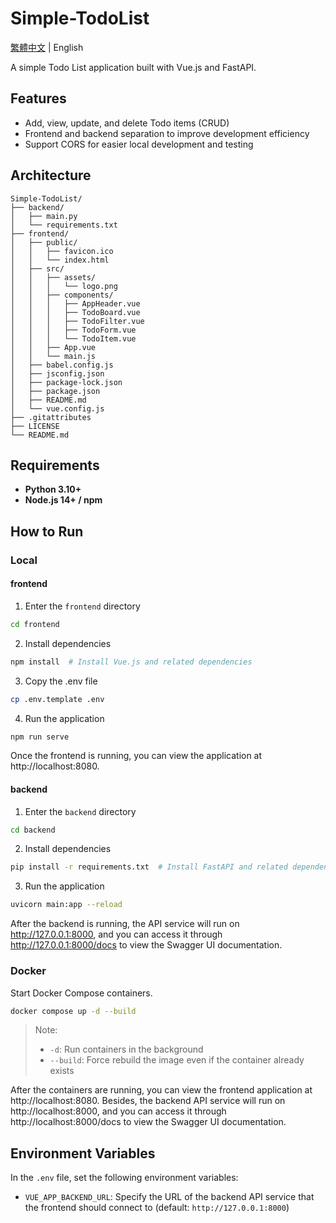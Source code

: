 # Simple-TodoList
[繁體中文](./README.md) | English

A simple Todo List application built with Vue.js and FastAPI.

## Features
- Add, view, update, and delete Todo items (CRUD)
- Frontend and backend separation to improve development efficiency
- Support CORS for easier local development and testing

## Architecture
```
Simple-TodoList/
├── backend/
│   ├── main.py
│   └── requirements.txt
├── frontend/
│   ├── public/
│   │   ├── favicon.ico
│   │   └── index.html
│   ├── src/
│   │   ├── assets/
│   │   │   └── logo.png
│   │   ├── components/
│   │   │   ├── AppHeader.vue
│   │   │   ├── TodoBoard.vue
│   │   │   ├── TodoFilter.vue
│   │   │   ├── TodoForm.vue
│   │   │   └── TodoItem.vue
│   │   ├── App.vue
│   │   └── main.js
│   ├── babel.config.js
│   ├── jsconfig.json
│   ├── package-lock.json
│   ├── package.json
│   ├── README.md
│   └── vue.config.js
├── .gitattributes
├── LICENSE
└── README.md
```

## Requirements
- **Python 3.10+**
- **Node.js 14+ / npm**

## How to Run
### Local
#### frontend
1. Enter the `frontend` directory
```bash
cd frontend
```
2. Install dependencies
```bash
npm install  # Install Vue.js and related dependencies
```
3. Copy the .env file
```bash
cp .env.template .env
```
4. Run the application
```bash
npm run serve
```
Once the frontend is running, you can view the application at http://localhost:8080.

#### backend
1. Enter the `backend` directory
```bash
cd backend
```
2. Install dependencies
```bash
pip install -r requirements.txt  # Install FastAPI and related dependencies
```
3. Run the application
```bash
uvicorn main:app --reload
```
After the backend is running, the API service will run on http://127.0.0.1:8000, and you can access it through http://127.0.0.1:8000/docs to view the Swagger UI documentation.

### Docker
Start Docker Compose containers.
```bash
docker compose up -d --build
```
> Note:
> - `-d`: Run containers in the background
> - `--build`: Force rebuild the image even if the container already exists

After the containers are running, you can view the frontend application at http://localhost:8080. Besides, the backend API service will run on http://localhost:8000, and you can access it through http://localhost:8000/docs to view the Swagger UI documentation.

## Environment Variables
In the `.env` file, set the following environment variables:
- `VUE_APP_BACKEND_URL`: Specify the URL of the backend API service that the frontend should connect to (default: `http://127.0.0.1:8000`)
